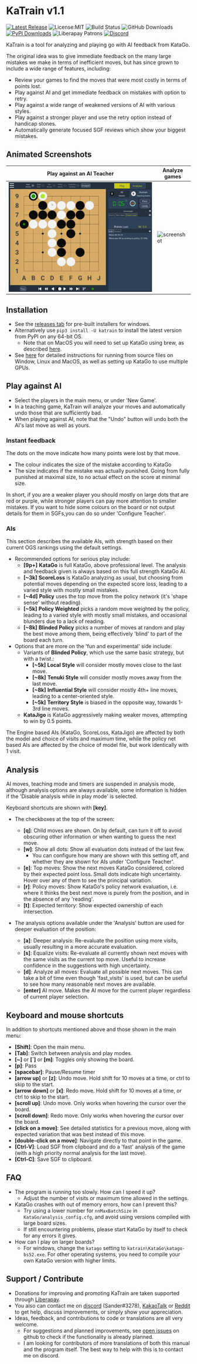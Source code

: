 
# KaTrain v1.1
[![Latest Release](https://img.shields.io/github/release/sanderland/katrain?label=download)](https://github.com/sanderland/katrain/releases)
![License:MIT](https://img.shields.io/pypi/l/katrain)
![Build Status](https://github.com/sanderland/katrain/workflows/release/badge.svg)
![GitHub Downloads](https://img.shields.io/github/downloads/sanderland/katrain/total?color=%23336699&label=github%20downloads)
[![PyPI Downloads](https://pepy.tech/badge/katrain)](https://pepy.tech/project/katrain)
![Liberapay Patrons](https://img.shields.io/liberapay/patrons/KaTrain)
[![Discord](https://img.shields.io/discord/417022162348802048?logo=discord)](https://discord.com/channels/417022162348802048/629446365688365067)

KaTrain is a tool for analyzing and playing go with AI feedback from KataGo.

The original idea was to give immediate feedback on the many large mistakes we make in terms of inefficient moves,
but has since grown to include a wide range of features, including:

* Review your games to find the moves that were most costly in terms of points lost.
* Play against AI and get immediate feedback on mistakes with option to retry.
* Play against a wide range of weakened versions of AI with various styles.
* Play against a stronger player and use the retry option instead of handicap stones.
* Automatically generate focused SGF reviews which show your biggest mistakes.

## Animated Screenshots

| Play against an AI Teacher | Analyze games  |
| ------------- | ------------- |
| ![screenshot](screenshots/teaching.gif) | ![screenshot](screenshots/analysis.gif)  |


## Installation
* See the [releases tab](https://github.com/sanderland/katrain/releases) for pre-built installers for windows.
* Alternatively use `pip3 install -U katrain` to install the latest version from PyPI on any 64-bit OS.
    * Note that on MacOS you will need to set up KataGo using brew, as described [here](INSTALL.md).
* See [here](INSTALL.md#MacPrereq) for detailed instructions for running from source files on Window, Linux and MacOS,
  as well as setting up KataGo to use multiple GPUs.

## Play against AI

* Select the players in the main menu, or under 'New Game'.
* In a teaching game, KaTrain will analyze your moves and automatically undo those that are sufficiently bad.
* When playing against AI, note that the "Undo" button will undo both the AI's last move as well as yours.

### Instant feedback

The dots on the move indicate how many points were lost by that move.

* The colour indicates the size of the mistake according to KataGo
* The size indicates if the mistake was actually punished. Going from fully punished at maximal size,
  to no actual effect on the score at minimal size.

In short, if you are a weaker player you should mostly on large dots that are red or purple,
while stronger players can pay more attention to smaller mistakes. If you want to hide some colours
on the board or not output details for them in SGFs,you can do so under 'Configure Teacher'.

### AIs

This section describes the available AIs, with strength based on their current OGS rankings using the default settings.

* Recommended options for serious play include:
    * **[9p+]** **KataGo** is full KataGo, above professional level. The analysis and feedback given is always based on this full strength KataGo AI.
    * **[~3k]**  **ScoreLoss** is KataGo analyzing as usual, but 
      choosing from potential moves depending on the expected score loss, leading to a varied style with mostly small mistakes.
    * **[~4d]** **Policy** uses the top move from the policy network (it's 'shape sense' without reading).
    * **[~5k]** **Policy Weighted** picks a random move weighted by the policy, leading to a varied style with mostly small mistakes, and occasional blunders due to a lack of reading.
    * **[~8k]** **Blinded Policy** picks a number of moves at random and play the best move among them, being effectively 'blind' to part of the board each turn.
*  Options that are more on the 'fun and experimental' side include: 
    * Variants of **Blinded Policy**, which use the same basic strategy, but with a twist.:
        * **[~5k]** **Local Style** will consider mostly moves close to the last move.
        * **[~8k]** **Tenuki Style** will consider mostly moves away from the last move.
        * **[~8k]** **Influential Style** will consider mostly 4th+ line moves, leading to a center-oriented style.
        * **[~5k]** **Territory Style** is biased in the opposite way, towards 1-3rd line moves.
    * **KataJigo** is KataGo aggressively making weaker moves, attempting to win by 0.5 points.
    
The Engine based AIs (KataGo, ScoreLoss, KataJigo) are affected by both the model and choice of visits and maximum time,
 while the policy net based AIs are affected by the choice of model file, but work identically with 1 visit.

## Analysis

AI moves, teaching mode and timers are suspended in analysis mode,
 although analysis options are always available, some information is hidden if the 'Disable analysis while in play mode' is selected. 

Keyboard shortcuts are shown with **[key]**.

* The checkboxes at the top of the screen:
    * **[q]**: Child moves are shown. On by default, can turn it off to avoid obscuring other information or when 
               wanting to guess the next move.
    * **[w]**: Show all dots: Show all evaluation dots instead of the last few.
        * You can configure how many are shown with this setting off, and whether they are shown for AIs under 'Configure Teacher'.
    * **[e]**: Top moves: Show the next moves KataGo considered, colored by their expected point loss. Small dots indicate high uncertainty. Hover over any of them to see the principal variation.
    * **[r]**: Policy moves: Show KataGo's policy network evaluation, i.e. where it thinks the best next move is purely from the position, and in the absence of any 'reading'.
    * **[t]**: Expected territory: Show expected ownership of each intersection.

* The analysis options available under the 'Analysis' button are used for deeper evaluation of the position:
    * **[a]**: Deeper analysis: Re-evaluate the position using more visits, usually resulting in a more accurate evaluation.
    * **[s]**: Equalize visits: Re-evaluate all currently shown next moves with the same visits as the current top move. Useful to increase confidence in the suggestions with high uncertainty.
    * **[d]**: Analyze all moves: Evaluate all possible next moves. This can take a bit of time even though 'fast_visits' is used, but can be useful to see how many reasonable next moves are available.
    * **[enter]** AI move. Makes the AI move for the current player regardless of current player selection.

## Keyboard and mouse shortcuts

In addition to shortcuts mentioned above and those shown in the main menu:

* **[Shift]**: Open the main menu.
* **[Tab]**: Switch between analysis and play modes.
* **[~]** or **[`]** or **[m]**: Toggles only showing the board.
* **[p]**: Pass
* **[spacebar]**: Pause/Resume timer
* **[arrow up]** or **[z]**: Undo move. Hold shift for 10 moves at a time, or ctrl to skip to the start.
* **[arrow down]** or **[x]**: Redo move. Hold shift for 10 moves at a time, or ctrl to skip to the start.
* **[scroll up]**: Undo move. Only works when hovering the cursor over the board.
* **[scroll down]**: Redo move. Only works when hovering the cursor over the board.
* **[click on a move]**: See detailed statistics for a previous move, along with expected variation that was best instead of this move.
* **[double-click on a move]**: Navigate directly to that point in the game.
* **[Ctrl-V]**: Load SGF from clipboard and do a 'fast' analysis of the game (with a high priority normal analysis for the last move).
* **[Ctrl-C]**: Save SGF to clipboard.

## FAQ

* The program is running too slowly. How can I speed it up?
  *  Adjust the number of visits or maximum time allowed in the settings.
* KataGo crashes with out of memory errors, how can I prevent this?
  * Try using a lower number for `nnMaxBatchSize` in `KataGo/analysis_config.cfg`, and avoid using versions compiled with large board sizes.
  * If still encountering problems, please start KataGo by itself to check for any errors it gives.  
* How can I play on larger boards?
  * For windows, change the `katago` setting to `katrain\KataGo\katago-bs52.exe`. For other operating systems, you need to compile your own KataGo version with higher limits.


## <a name="support"></a> Support / Contribute

* Donations for improving and promoting KaTrain are taken supported through [Liberapay](https://liberapay.com/KaTrain/).
* You also can contact me on [discord](https://discord.gg/AjTPFpN) (Sander#3278), [KakaoTalk](https://open.kakao.com/o/gTsMJCac) 
 or [Reddit](http://reddit.com/u/sanderbaduk) to get help, discuss improvements, or simply show your appreciation.
 * Ideas, feedback, and contributions to code or translations are all very welcome.
    * For suggestions and planned improvements, see [open issues](https://github.com/sanderland/katrain/issues) on github to check if the functionality is already planned.
    * I am looking for contributors of more translations of both this manual and the program itself. The best way to help with this is to contact me on discord.



